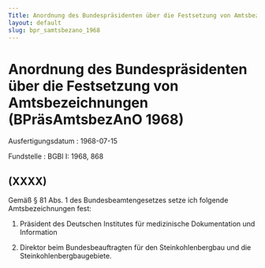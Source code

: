 ```yaml
---
Title: Anordnung des Bundespräsidenten über die Festsetzung von Amtsbezeichnungen
layout: default
slug: bpr_samtsbezano_1968
---
```


# Anordnung des Bundespräsidenten über die Festsetzung von Amtsbezeichnungen (BPräsAmtsbezAnO 1968)

Ausfertigungsdatum
:   1968-07-15

Fundstelle
:   BGBl I: 1968, 868



## (XXXX)

Gemäß § 81 Abs. 1 des Bundesbeamtengesetzes setze ich folgende
Amtsbezeichnungen fest:

1.  Präsident des Deutschen Institutes für medizinische Dokumentation und
    Information


2.  Direktor beim Bundesbeauftragten für den Steinkohlenbergbau und die
    Steinkohlenbergbaugebiete.




